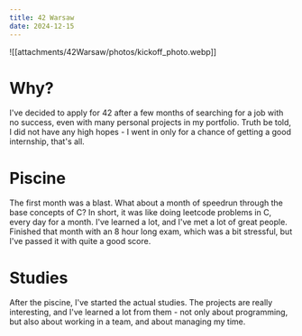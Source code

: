 ```yaml
---
title: 42 Warsaw
date: 2024-12-15
---
```


![[attachments/42Warsaw/photos/kickoff_photo.webp]]

# Why?

I've decided to apply for 42 after a few months of searching for a job with no success, even with many personal projects in my portfolio. Truth be told, I did not have any high hopes - I went in only for a chance of getting a good internship, that's all.

# Piscine

The first month was a blast. What about a month of speedrun through the base concepts of C? In short, it was like doing leetcode problems in C, every day for a month. I've learned a lot, and I've met a lot of great people. Finished that month with an 8 hour long exam, which was a bit stressful, but I've passed it with quite a good score.

# Studies

After the piscine, I've started the actual studies. The projects are really interesting, and I've learned a lot from them - not only about programming, but also about working in a team, and about managing my time.
